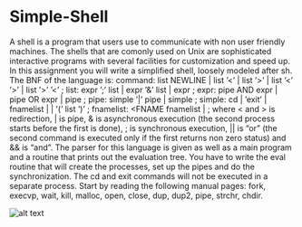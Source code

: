 # Simple-Shell

A shell is a program that users use to communicate with non user friendly machines.
The shells that are comonly used on Unix are sophisticated interactive programs with several
facilities for customization and speed up. In this assignment you will write a simplified
shell, loosely modeled after sh. The BNF of the language is:
command: list NEWLINE
        | list ’<’ <FNAME> <NEWLINE>
        | list ’>’ <FNAME> <NEWLINE>
        | list ’<’ <FNAME> ’>’ <FNAME> <NEWLINE>
        | list ’>’ <FNAME> ’<’ <FNAME> <NEWLINE>
;
list: expr ’;’ list
        | expr ’&’ list
        | expr
;
expr: pipe AND expr
        | pipe OR expr
        | pipe
;
pipe: simple ’|’ pipe
        | simple
;
simple: cd <FNAME>
        | ’exit’
        | fnamelist
        | <nothing>
        | ’(’ list ’)’
;
fnamelist: <FNAME fnamelist
        | <FNAME>
;
where < and > is redirection, | is pipe, & is asynchronous execution (the second process
starts before the first is done), ; is synchronous execution, || is “or” (the second command
is executed only if the first returns non zero status) and && is “and”. The parser for
this language is given as well as a main program and a routine that prints out the
evaluation tree. You have to write the eval routine that will create the processes, set up
the pipes and do the synchronization. The cd and exit commands will not be executed
in a separate process. Start by reading the following manual pages: fork, execvp, wait,
kill, malloc, open, close, dup, dup2, pipe, strchr, chdir.
  
  
![alt text](screenshots/Diag.png "Description goes here")
